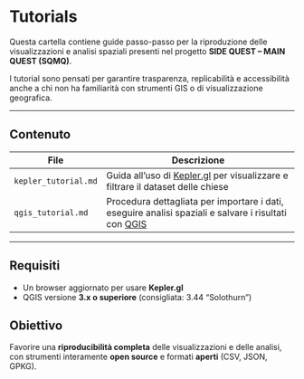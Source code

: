 # Tutorials

Questa cartella contiene guide passo-passo per la riproduzione delle visualizzazioni e analisi spaziali presenti nel progetto **SIDE QUEST – MAIN QUEST (SQMQ)**.

I tutorial sono pensati per garantire trasparenza, replicabilità e accessibilità anche a chi non ha familiarità con strumenti GIS o di visualizzazione geografica.

---

## Contenuto

| File | Descrizione |
|------|-------------|
| `kepler_tutorial.md` | Guida all’uso di [Kepler.gl](https://kepler.gl/) per visualizzare e filtrare il dataset delle chiese |
| `qgis_tutorial.md` | Procedura dettagliata per importare i dati, eseguire analisi spaziali e salvare i risultati con [QGIS](https://qgis.org/) |

---

## Requisiti

- Un browser aggiornato per usare **Kepler.gl** 
- QGIS versione **3.x o superiore** (consigliata: 3.44 “Solothurn”)

## Obiettivo

Favorire una **riproducibilità completa** delle visualizzazioni e delle analisi, con strumenti interamente **open source** e formati **aperti** (CSV, JSON, GPKG).



